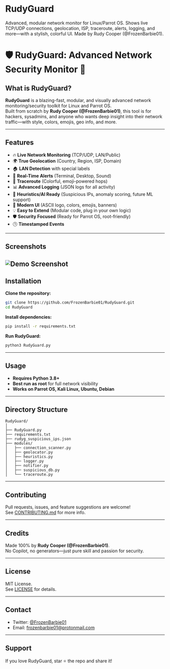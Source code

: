 # RudyGuard
Advanced, modular network monitor for Linux/Parrot OS.  Shows live TCP/UDP connections, geolocation, ISP, traceroute, alerts, logging, and more—with a stylish, colorful UI.  Made by Rudy Cooper (@FrozenBarbie01).

# 🛡️ RudyGuard: Advanced Network Security Monitor 🚀

## What is RudyGuard?

**RudyGuard** is a blazing-fast, modular, and visually advanced network monitoring/security toolkit for Linux and Parrot OS.  
Built from scratch by **Rudy Cooper (@FrozenBarbie01)**, this tool is for hackers, sysadmins, and anyone who wants deep insight into their network traffic—with style, colors, emojis, geo info, and more.

---

## Features

- 🔥 **Live Network Monitoring** (TCP/UDP, LAN/Public)
- 🌍 **True Geolocation** (Country, Region, ISP, Domain)
- 🏠 **LAN Detection** with special labels
- 🚨 **Real-Time Alerts** (Terminal, Desktop, Sound)
- 🚦 **Traceroute** (Colorful, emoji-powered hops)
- 📊 **Advanced Logging** (JSON logs for all activity)
- 🧠 **Heuristics/AI Ready** (Suspicious IPs, anomaly scoring, future ML support)
- 🎨 **Modern UI** (ASCII logo, colors, emojis, banners)
- 💡 **Easy to Extend** (Modular code, plug in your own logic)
- 🛡️ **Security Focused** (Ready for Parrot OS, root-friendly)
- 🕒 **Timestamped Events**

---

## Screenshots

![Demo Screenshot](https://raw.githubusercontent.com/FrozenBarbie01/RudyGuard/main/assets/rudysec1.cleaned.png)
---

## Installation

**Clone the repository:**
```bash
git clone https://github.com/FrozenBarbie01/RudyGuard.git
cd RudyGuard
```

**Install dependencies:**
```bash
pip install -r requirements.txt
```

**Run RudyGuard:**
```bash
python3 RudyGuard.py
```

---

## Usage

- **Requires Python 3.8+**
- **Best run as root** for full network visibility
- **Works on Parrot OS, Kali Linux, Ubuntu, Debian**

---

## Directory Structure

```text
RudyGuard/
│
├── RudyGuard.py
├── requirements.txt
├── rudyg_suspicious_ips.json
├── modules/
│   ├── connection_scanner.py
│   ├── geolocator.py
│   ├── heuristics.py
│   ├── logger.py
│   ├── notifier.py
│   ├── suspicious_db.py
│   └── traceroute.py
```

---

## Contributing

Pull requests, issues, and feature suggestions are welcome!  
See [CONTRIBUTING.md](CONTRIBUTING.md) for more info.

---

## Credits

Made 100% by **Rudy Cooper (@FrozenBarbie01)**.  
No Copilot, no generators—just pure skill and passion for security.

---

## License

MIT License.  
See [LICENSE](LICENSE) for details.

---

## Contact

- Twitter: [@FrozenBarbie01](https://twitter.com/FrozenBarbie01)
- Email: frozenbarbie01@protonmail.com

---

## Support

If you love RudyGuard, star ⭐ the repo and share it!
